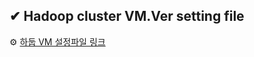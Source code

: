 <div align=left><h2>✔ Hadoop cluster VM.Ver setting file </h2></div>

⚙ [하둡 VM 설정파일 링크](https://mju-my.sharepoint.com/:f:/g/personal/jk0719_mju_ac_kr/Ei4tn0wU1jVKmU0go-U_6YEBBa9XgFIukelZXgwTdcPnUw?e=eIMoHi)
